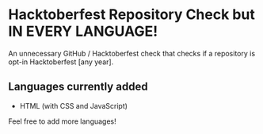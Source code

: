 # Hacktoberfest Repository Check but IN EVERY LANGUAGE!
An unnecessary GitHub / Hacktoberfest check that checks if a repository is opt-in Hacktoberfest [any year].

## Languages currently added
- HTML (with CSS and JavaScript)

Feel free to add more languages!

